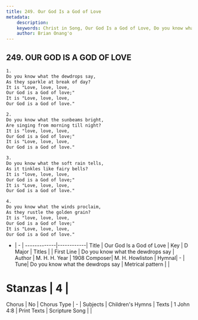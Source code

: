 ```yaml
---
title: 249. Our God Is a God of Love
metadata:
    description: 
    keywords: Christ in Song, Our God Is a God of Love, Do you know what the dewdrops say, 
    author: Brian Onang'o
---
```



## 249. OUR GOD IS A GOD OF LOVE

```txt
1.
Do you know what the dewdrops say,
As they sparkle at break of day?
It is "Love, love, love,
Our God is a God of love;"
It is "Love, love, love,
Our God is a God of love."

2.
Do you know what the sunbeams bright,
Are singing from morning till night?
It is "love, love, love,
Our God is a God of love;"
It is "Love, love, love,
Our God is a God of love."

3.
Do you know what the soft rain tells,
As it tinkles like fairy bells?
It is "love, love, love,
Our God is a God of love;"
It is "Love, love, love,
Our God is a God of love."

4.
Do you know what the winds proclaim,
As they rustle the golden grain?
It is "love, love, love,
Our God is a God of love;"
It is "Love, love, love,
Our God is a God of love."
```

- |   -  |
-------------|------------|
Title | Our God Is a God of Love |
Key | D Major |
Titles |  |
First Line | Do you know what the dewdrops say |
Author | M. H. H. 
Year | 1908
Composer| M. H. Howliston |
Hymnal|  - |
Tune| Do you know what the dewdrops say |
Metrical pattern | |
# Stanzas | 4 |
Chorus | No |
Chorus Type | - |
Subjects | Children's Hymns |
Texts | 1 John 4:8 |
Print Texts | 
Scripture Song |  |
  
